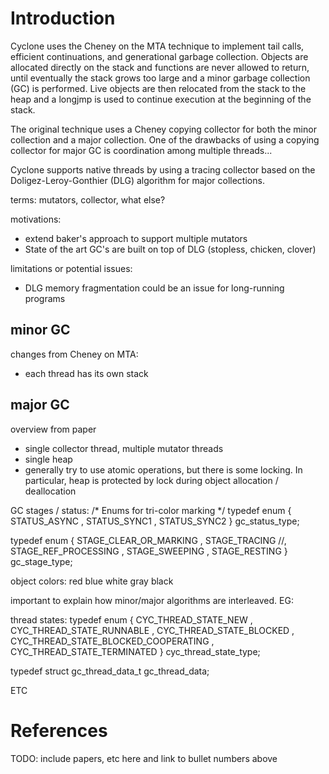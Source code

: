 # Introduction

Cyclone uses the Cheney on the MTA technique to implement tail calls, efficient continuations, and generational garbage collection. Objects are allocated directly on the stack and functions are never allowed to return, until eventually the stack grows too large and a minor garbage collection (GC) is performed. Live objects are then relocated from the stack to the heap and a longjmp is used to continue execution at the beginning of the stack.

The original technique uses a Cheney copying collector for both the minor collection and a major collection. One of the drawbacks of using a copying collector for major GC is coordination among multiple threads...

Cyclone supports native threads by using a tracing collector based on the Doligez-Leroy-Gonthier (DLG) algorithm for major collections.

terms: mutators, collector, what else?

motivations: 
- extend baker's approach to support multiple mutators
- State of the art GC's are built on top of DLG (stopless, chicken, clover)

limitations or potential issues:
- DLG memory fragmentation could be an issue for long-running programs

## minor GC

changes from Cheney on MTA:
- each thread has its own stack

## major GC

overview from paper

- single collector thread, multiple mutator threads
- single heap
- generally try to use atomic operations, but there is some locking. In particular, heap is protected by lock during object allocation / deallocation

GC stages / status:
/* Enums for tri-color marking */
typedef enum { STATUS_ASYNC 
             , STATUS_SYNC1 
             , STATUS_SYNC2 
             } gc_status_type;

typedef enum { STAGE_CLEAR_OR_MARKING 
             , STAGE_TRACING 
             //, STAGE_REF_PROCESSING 
             , STAGE_SWEEPING 
             , STAGE_RESTING
             } gc_stage_type;

object colors:
red
blue
white
gray
black


important to explain how minor/major algorithms are interleaved. EG:

thread states:
typedef enum { CYC_THREAD_STATE_NEW
             , CYC_THREAD_STATE_RUNNABLE
             , CYC_THREAD_STATE_BLOCKED
             , CYC_THREAD_STATE_BLOCKED_COOPERATING
             , CYC_THREAD_STATE_TERMINATED
             } cyc_thread_state_type;

typedef struct gc_thread_data_t gc_thread_data;

ETC

# References

TODO: include papers, etc here and link to bullet numbers above
